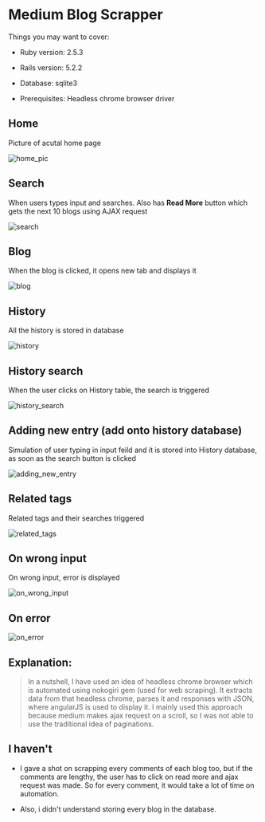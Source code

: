 # Medium Blog Scrapper

Things you may want to cover:

* Ruby version: 2.5.3

* Rails version: 5.2.2

* Database: sqlite3

* Prerequisites: Headless chrome browser driver

## Home
Picture of acutal home page

![home_pic](https://user-images.githubusercontent.com/22061815/50729326-ec8ff980-115d-11e9-8e31-7d2a2efee474.png)


## Search
When users types input and searches. Also has **Read More** button
which gets the next 10 blogs using AJAX request 

![search](https://user-images.githubusercontent.com/22061815/50729349-442e6500-115e-11e9-83df-fc8ce35bb454.gif)

## Blog
When the blog is clicked, it opens new tab and displays it

![blog](https://user-images.githubusercontent.com/22061815/50729403-1990dc00-115f-11e9-8ccd-85587cc63245.gif)

## History
All the history is stored in database

![history](https://user-images.githubusercontent.com/22061815/50729390-d5054080-115e-11e9-93a1-c005a85c1fc4.gif)

## History search
When the user clicks on History table, the search is triggered

![history_search](https://user-images.githubusercontent.com/22061815/50729375-8657a680-115e-11e9-8b6a-95f8c79a2aef.gif)

## Adding new entry (add onto history database)
Simulation of user typing in input feild and it is stored into History database,
as soon as the search button is clicked

![adding_new_entry](https://user-images.githubusercontent.com/22061815/50729415-3a593180-115f-11e9-80cb-06e9026534ad.gif)

## Related tags
Related tags and their searches triggered

![related_tags](https://user-images.githubusercontent.com/22061815/50729394-e9493d80-115e-11e9-9b38-7a91beeba814.gif)

## On wrong input
On wrong input, error is displayed

![on_wrong_input](https://user-images.githubusercontent.com/22061815/50729400-08e06600-115f-11e9-94bf-a7ec316721e0.gif)

## On error

![on_error](https://user-images.githubusercontent.com/22061815/50729406-2ad9e880-115f-11e9-961f-231c3ef3273e.gif)

## Explanation: 
> In a nutshell, I have used an idea of headless chrome browser which is 
> automated using nokogiri gem (used for web scraping). It extracts data 
> from that headless chrome, parses it and responses with JSON, where 
> angularJS is used to display it. I mainly used this approach because 
> medium makes ajax request on a scroll, so I was not able to use 
> the traditional idea of paginations.

## I haven't 
* I gave a shot on scrapping every comments of each blog too, but if the comments are lengthy, the user has to click on read more and ajax request was made. So for every comment, it would take a lot of time on automation.

* Also, i didn't understand storing every blog in the database.
